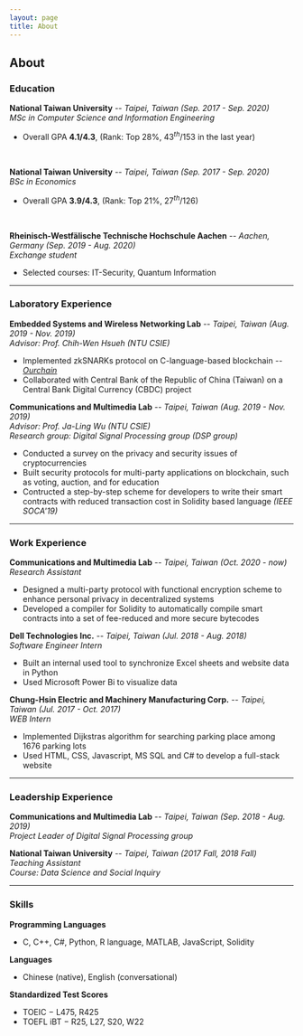 ```yaml
---
layout: page
title: About
---
```


## About

### Education
**National Taiwan University** -- *Taipei, Taiwan (Sep. 2017 - Sep. 2020)*<br />
    *MSc in Computer Science and Information Engineering*
- Overall GPA **4.1/4.3**, (Rank: Top 28%, 43$^{th}$/153 in the last year)
<br />

**National Taiwan University** -- *Taipei, Taiwan (Sep. 2017 - Sep. 2020)*<br />
    *BSc in Economics*
- Overall GPA **3.9/4.3**, (Rank: Top 21%, 27$^{th}$/126)
<br />

**Rheinisch-Westfälische Technische Hochschule Aachen** -- *Aachen, Germany (Sep. 2019 - Aug. 2020)*<br />
    *Exchange student*
- Selected courses: IT-Security, Quantum Information

---

### Laboratory Experience
**Embedded Systems and Wireless Networking Lab** -- *Taipei, Taiwan (Aug. 2019 - Nov. 2019)*<br />
    *Advisor: Prof. Chih-Wen Hsueh (NTU CSIE)*
- Implemented zkSNARKs protocol on C-language-based blockchain -- [*Ourchain*](https://ieeexplore.ieee.org/document/8397612)
- Collaborated with Central Bank of the Republic of China (Taiwan) on a Central Bank Digital Currency (CBDC) project

**Communications and Multimedia Lab** -- *Taipei, Taiwan (Aug. 2019 - Nov. 2019)*<br />
    *Advisor: Prof. Ja-Ling Wu (NTU CSIE)*<br/>
    *Research group: Digital Signal Processing group (DSP group)*
- Conducted a survey on the privacy and security issues of cryptocurrencies
- Built security protocols for multi-party applications on blockchain, such as voting, auction, and for education
- Contructed a step-by-step scheme for developers to write their smart contracts with reduced transaction cost in Solidity based language *(IEEE SOCA'19)*

---

### Work Experience
**Communications and Multimedia Lab** -- *Taipei, Taiwan (Oct. 2020 - now)*<br />
    *Research Assistant*
- Designed a multi-party protocol with functional encryption scheme to enhance personal privacy in decentralized systems
- Developed a compiler for Solidity to automatically compile smart contracts into a set of fee-reduced and more secure bytecodes

**Dell Technologies Inc.** -- *Taipei, Taiwan (Jul. 2018 - Aug. 2018)*<br />
    *Software Engineer Intern*
- Built an internal used tool to synchronize Excel sheets and website data in Python
- Used Microsoft Power Bi to visualize data

**Chung-Hsin Electric and Machinery Manufacturing Corp.** -- *Taipei, Taiwan (Jul. 2017 - Oct. 2017)*<br />
    *WEB Intern*
- Implemented Dijkstras algorithm for searching parking place among 1676 parking lots
- Used HTML, CSS, Javascript, MS SQL and C# to develop a full-stack website

--- 

### Leadership Experience
**Communications and Multimedia Lab** -- *Taipei, Taiwan (Sep. 2018 - Aug. 2019)*<br />
    *Project Leader of Digital Signal Processing group*

**National Taiwan University** -- *Taipei, Taiwan (2017 Fall, 2018 Fall)*<br />
    *Teaching Assistant*<br />
    *Course: Data Science and Social Inquiry*

---

### Skills
**Programming Languages**
- C, C++, C#, Python, R language, MATLAB, JavaScript, Solidity 

**Languages**
- Chinese (native), English (conversational)

**Standardized Test Scores**
- TOEIC − L475, R425
- TOEFL iBT − R25, L27, S20, W22